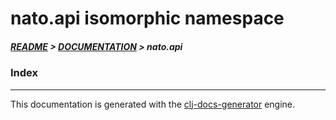 
# nato.api isomorphic namespace

##### [README](../../../README.md) > [DOCUMENTATION](../../COVER.md) > nato.api

### Index

---

This documentation is generated with the [clj-docs-generator](https://github.com/bithandshake/clj-docs-generator) engine.


